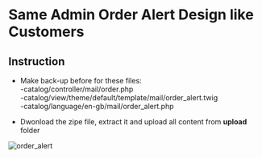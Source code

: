 # Same Admin Order Alert Design like Customers

## Instruction

 - Make back-up before for these files:<br>
    -catalog/controller/mail/order.php<br>
    -catalog/view/theme/default/template/mail/order_alert.twig<br>
    -catalog/language/en-gb/mail/order_alert.php
 
 - Dwonload the zipe file, extract it and upload all content from <b>upload</b> folder
 
 ![order_alert](https://user-images.githubusercontent.com/14251939/209466718-52862de2-006f-4163-85f4-35efe3422f22.png)